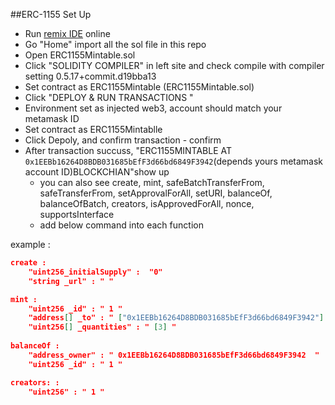 ##ERC-1155 Set Up

* Run [remix IDE](remix.ethereum.org) online
* Go "Home" import all the sol file in this repo
* Open ERC1155Mintable.sol
* Click "SOLIDITY COMPILER" in left site and check compile with compiler setting 0.5.17+commit.d19bba13
* Set contract as ERC1155Mintable (ERC1155Mintable.sol)
* Click "DEPLOY & RUN TRANSACTIONS "
* Environment set as injected web3, account should match your metamask ID
* Set contract as ERC1155Mintablle 
* Click Depoly, and confirm transaction - confirm
* After transaction succuss, "ERC1155MINTABLE AT `0x1EEBb16264D8BDB031685bEfF3d66bd6849F3942`(depends yours metamask account ID)BLOCKCHIAN"show up
    * you can also see create, mint, safeBatchTransferFrom, safeTransferFrom, setApprovalForAll, setURI, balanceOf, balanceOfBatch, creators, isApprovedForAll, nonce, supportsInterface
    * add below command into each function

example : 
```json
create : 
    "uint256_initialSupply" :  "0"
    "string _url" : " "

mint : 
    "uint256 _id" : " 1 " 
    "address[] _to" : " ["0x1EEBb16264D8BDB031685bEfF3d66bd6849F3942"] "
    "uint256[] _quantities" : " [3] " 
    
balanceOf :
    "address_owner" : " 0x1EEBb16264D8BDB031685bEfF3d66bd6849F3942  "
    "uint256 _id" : " 1 " 

creators: : 
    "uint256" : " 1 "
```
